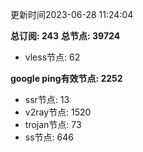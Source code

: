 更新时间2023-06-28 11:24:04

**总订阅: 243**
**总节点: 39724**
- vless节点: 62

**google ping有效节点: 2252**
- ssr节点: 13
- v2ray节点: 1520
- trojan节点: 73
- ss节点: 646
